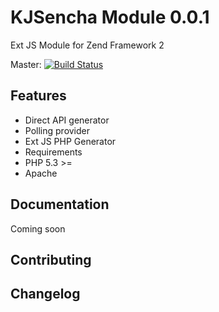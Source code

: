KJSencha Module 0.0.1
======================

Ext JS Module for Zend Framework 2

Master: [![Build Status](https://secure.travis-ci.org/KablauJoustra/KJSencha.png)](http://travis-ci.org/KablauJoustra/KJSencha)

Features
--------

- Direct API generator
- Polling provider
- Ext JS PHP Generator
- Requirements
- PHP 5.3 >=
- Apache

Documentation
-------------

Coming soon

Contributing
------------


Changelog
----------
